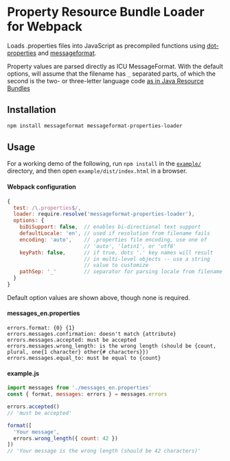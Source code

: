 # Property Resource Bundle Loader for Webpack

Loads .properties files into JavaScript as precompiled functions using
[dot-properties] and [messageformat].

Property values are parsed directly as ICU MessageFormat. With the default
options, will assume that the filename has `_` separated parts, of which the
second is the two- or three-letter language code [as in Java Resource Bundles](https://docs.oracle.com/javase/9/docs/api/java/util/ResourceBundle.html#getBundle-java.lang.String-java.util.Locale-java.lang.ClassLoader-)

[dot-properties]: https://www.npmjs.com/package/dot-properties
[messageformat]: https://messageformat.github.io/

## Installation

```sh
npm install messageformat messageformat-properties-loader
```


## Usage

For a working demo of the following, run `npm install` in the
[`example/`](./example/) directory, and then open `example/dist/index.html` in
a browser.


#### Webpack configuration

```js
{
  test: /\.properties$/,
  loader: require.resolve('messageformat-properties-loader'),
  options: {
    biDiSupport: false,  // enables bi-directional text support
    defaultLocale: 'en', // used if resolution from filename fails
    encoding: 'auto',    // .properties file encoding, use one of
                         // 'auto', 'latin1', or 'utf8'
    keyPath: false,      // if true, dots '.' key names will result
                         // in multi-level objects -- use a string
                         // value to customize
    pathSep: '_'         // separator for parsing locale from filename
  }
}
```

Default option values are shown above, though none is required.


#### messages_en.properties

```
errors.format: {0} {1}
errors.messages.confirmation: doesn't match {attribute}
errors.messages.accepted: must be accepted
errors.messages.wrong_length: is the wrong length (should be {count, plural, one{1 character} other{# characters}})
errors.messages.equal_to: must be equal to {count}
```


#### example.js

```js
import messages from './messages_en.properties'
const { format, messages: errors } = messages.errors

errors.accepted()
// 'must be accepted'

format([
  'Your message',
  errors.wrong_length({ count: 42 })
])
// 'Your message is the wrong length (should be 42 characters)'
```
